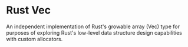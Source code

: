 # Rust Vec
An independent implementation of Rust's growable array (Vec) type for purposes 
of exploring Rust's low-level data structure design capabilities with custom allocators.

